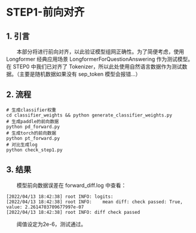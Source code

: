 # STEP1-前向对齐
## 1. 引言
&emsp;&emsp;本部分将进行前向对齐，以此验证模型组网正确性。为了简便考虑，使用 Longformer 经典应用场景 LongformerForQuestionAnswering 作为测试模型。在 STEP0 中我们已对齐了 Tokenizer，所以此处使用自然语言数据作为测试数据。（主要是随机数据如果没有 sep_token 模型会报错...）  

## 2. 流程
```
# 生成classifier权重
cd classifier_weights && python generate_classifier_weights.py
# 生成paddle的前向数据
python pd_forward.py
# 生成torch的前向数据
python pt_forward.py
# 对比生成log
python check_step1.py
```

## 3. 结果
&emsp;&emsp;模型前向数据误差在 forward_diff.log 中查看：
```
[2022/04/13 18:42:38] root INFO: logits: 
[2022/04/13 18:42:38] root INFO: 	mean diff: check passed: True, value: 2.2614703709677997e-07
[2022/04/13 18:42:38] root INFO: diff check passed
```
&emsp;&emsp;阈值设定为2e-6，测试通过。